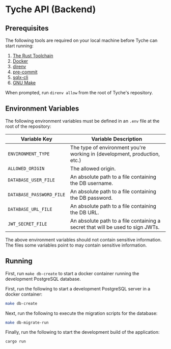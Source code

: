 # Tyche API (Backend)

## Prerequisites

The following tools are required on your local machine before Tyche can start
running:

1. [The Rust Toolchain](https://www.rust-lang.org/tools/install)
2. [Docker](https://docs.docker.com/get-started/get-docker/)
3. [direnv](https://direnv.net/docs/installation.html)
4. [pre-commit](https://pre-commit.com/#intro)
5. [sqlx-cli](https://github.com/launchbadge/sqlx/blob/main/sqlx-cli/README.md#install)
6. [GNU Make](https://www.gnu.org/software/make/)

When prompted, run `direnv allow` from the root of Tyche's repository.

## Environment Variables

The following environment variables must be defined in an `.env` file at the
root of the repository:

| Variable Key             | Variable Description                                                           |
| ------------------------ | ------------------------------------------------------------------------------ |
| `ENVIRONMENT_TYPE`       | The type of environment you're working in (development, production, etc.)      |
| `ALLOWED_ORIGIN`         | The allowed origin.                                                            |
| `DATABASE_USER_FILE`     | An absolute path to a file containing the DB username.                         |
| `DATABASE_PASSWORD_FILE` | An absolute path to a file containing the DB password.                         |
| `DATABASE_URL_FILE`      | An absolute path to a file containing the DB URL.                              |
| `JWT_SECRET_FILE`        | An absolute path to a file containing a secret that will be used to sign JWTs. |

The above environment variables should not contain sensitive information. The
files some variables point to may contain sensitive information.

## Running

First, run `make db-create` to start a docker container running the development
PostgreSQL database.

First, run the following to start a development PostgreSQL server in a docker
container:

```sh
make db-create
```

Next, run the following to execute the migration scripts for the database:

```sh
make db-migrate-run
```

Finally, run the following to start the development build of the application:

```sh
cargo run
```
